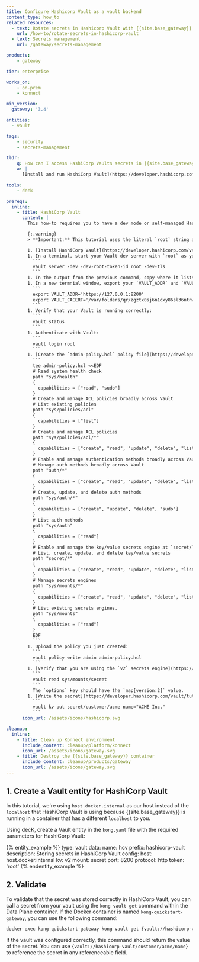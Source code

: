 ```yaml
---
title: Configure Hashicorp Vault as a vault backend
content_type: how_to
related_resources:
  - text: Rotate secrets in Hashicorp Vault with {{site.base_gateway}}
    url: /how-to/rotate-secrets-in-hashicorp-vault
  - text: Secrets management
    url: /gateway/secrets-management

products:
    - gateway

tier: enterprise

works_on:
    - on-prem
    - konnect

min_version:
  gateway: '3.4'

entities: 
  - vault

tags:
    - security
    - secrets-management

tldr:
    q: How can I access HashiCorp Vaults secrets in {{site.base_gateway}}? 
    a: |
      [Install and run HashiCorp Vault](https://developer.hashicorp.com/vault/tutorials/get-started/install-binary#install-vault) in dev mode or self-managed. [Write a secret to the Vault](https://developer.hashicorp.com/vault/tutorials/secrets-management/versioned-kv?variants=vault-deploy%3Aselfhosted#write-secrets) like `vault kv put secret/customer/acme name="ACME Inc."`. Save your HashiCorp Vault token, host, port, protocol, and KV secrets engine version and use them to configure a {{site.base_gateway}} [Vault entity](/gateway/entities/vault/). Use `{vault://hashicorp-vault/customer/acme/name}` to reference the secret in any referenceable field.

tools:
    - deck

prereqs:
  inline: 
    - title: HashiCorp Vault
      content: |
        This how-to requires you to have a dev mode or self-managed HashiCorp Vault. The following instructions will guide you through configuring a HashiCorp Vault in dev mode with the resources you need to integrate it with {{site.base_gateway}}.

        {:.warning}
        > **Important:** This tutorial uses the literal `root` string as your token, which should only be used in testing and development environments.

        1. [Install HashiCorp Vault](https://developer.hashicorp.com/vault/tutorials/get-started/install-binary#install-vault).
        1. In a terminal, start your Vault dev server with `root` as your token, and enable TLS.
          ```
          vault server -dev -dev-root-token-id root -dev-tls
          ```
        1. In the output from the previous command, copy where it lists the `VAULT_ADDR` and `VAULT_CACERT` to export.
        1. In a new termnial window, export your `VAULT_ADDR` and `VAULT_CACERT`, for example:
          ```
          export VAULT_ADDR='https://127.0.0.1:8200'
          export VAULT_CACERT='/var/folders/qr/zgztx0sj6n1dxy86sl36ntnw0000gn/T/vault-tls3037226588/vault-ca.pem'
          ```
        1. Verify that your Vault is running correctly:
          ```
          vault status
          ```
        1. Authenticate with Vault:
          ```
          vault login root
          ```
        1. [Create the `admin-policy.hcl` policy file](https://developer.hashicorp.com/vault/tutorials/policies/policies#write-a-policy). This contains the [permissions you need to create and use secrets](https://developer.hashicorp.com/vault/tutorials/secrets-management/versioned-kv#policy-requirements):
          ```
          tee admin-policy.hcl <<EOF
          # Read system health check
          path "sys/health"
          {
            capabilities = ["read", "sudo"]
          }
          # Create and manage ACL policies broadly across Vault
          # List existing policies
          path "sys/policies/acl"
          {
            capabilities = ["list"]
          }
          # Create and manage ACL policies
          path "sys/policies/acl/*"
          {
            capabilities = ["create", "read", "update", "delete", "list", "sudo"]
          }
          # Enable and manage authentication methods broadly across Vault
          # Manage auth methods broadly across Vault
          path "auth/*"
          {
            capabilities = ["create", "read", "update", "delete", "list", "sudo"]
          }
          # Create, update, and delete auth methods
          path "sys/auth/*"
          {
            capabilities = ["create", "update", "delete", "sudo"]
          }
          # List auth methods
          path "sys/auth"
          {
            capabilities = ["read"]
          }
          # Enable and manage the key/value secrets engine at `secret/` path
          # List, create, update, and delete key/value secrets
          path "secret/*"
          {
            capabilities = ["create", "read", "update", "delete", "list", "sudo"]
          }
          # Manage secrets engines
          path "sys/mounts/*"
          {
            capabilities = ["create", "read", "update", "delete", "list", "sudo"]
          }
          # List existing secrets engines.
          path "sys/mounts"
          {
            capabilities = ["read"]
          }
          EOF
          ```
        1. Upload the policy you just created:
          ```
          vault policy write admin admin-policy.hcl
          ```
        1. [Verify that you are using the `v2` secrets engine](https://developer.hashicorp.com/vault/tutorials/secrets-management/versioned-kv?variants=vault-deploy%3Aselfhosted#check-the-kv-secrets-engine-version):
          ```
          vault read sys/mounts/secret
          ```
          The `options` key should have the `map[version:2]` value.
        1. [Write the secret](https://developer.hashicorp.com/vault/tutorials/secrets-management/versioned-kv?variants=vault-deploy%3Aselfhosted#write-secrets):
          ```
          vault kv put secret/customer/acme name="ACME Inc."
          ```
      icon_url: /assets/icons/hashicorp.svg

cleanup:
  inline:
    - title: Clean up Konnect environment
      include_content: cleanup/platform/konnect
      icon_url: /assets/icons/gateway.svg
    - title: Destroy the {{site.base_gateway}} container
      include_content: cleanup/products/gateway
      icon_url: /assets/icons/gateway.svg
---
```


## 1. Create a Vault entity for HashiCorp Vault 

In this tutorial, we're using `host.docker.internal` as our host instead of the `localhost` that HashiCorp Vault is using because {{site.base_gateway}} is running in a container that has a different `localhost` to you.

Using decK, create a Vault entity in the `kong.yaml` file with the required parameters for HashiCorp Vault:

{% entity_example %}
type: vault
data:
  name: hcv
  prefix: hashicorp-vault
  description: Storing secrets in HashiCorp Vault
  config:
    host: host.docker.internal
    kv: v2
    mount: secret
    port: 8200
    protocol: http
    token: 'root'
{% endentity_example %}

## 2. Validate

To validate that the secret was stored correctly in HashiCorp Vault, you can call a secret from your vault using the `kong vault get` command within the Data Plane container. If the Docker container is named `kong-quickstart-gateway`, you can use the following command:

```sh
docker exec kong-quickstart-gateway kong vault get {vault://hashicorp-vault/customer/acme/name}
```

If the vault was configured correctly, this command should return the value of the secret. You can use `{vault://hashicorp-vault/customer/acme/name}` to reference the secret in any referenceable field.